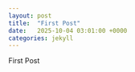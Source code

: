 ```yaml
---
layout: post
title:  "First Post"
date:   2025-10-04 03:01:00 +0000
categories: jekyll
---
```


First Post
